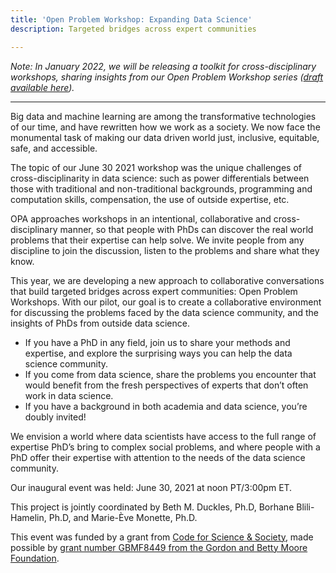 ```yaml
---
title: 'Open Problem Workshop: Expanding Data Science'
description: Targeted bridges across expert communities

---
```

_Note: In January 2022, we will be releasing a toolkit for cross-disciplinary workshops, sharing insights from our Open Problem Workshop series (_[_draft available here_](https://drive.google.com/file/d/1ANOTI4BuEUasBO2miTFqZq5FNy0lJyR3/view?usp=sharing)_)._

***

Big data and machine learning are among the transformative technologies of our time, and have rewritten how we work as a society. We now face the monumental task of making our data driven world just, inclusive, equitable, safe, and accessible.

The topic of our June 30 2021 workshop was the unique challenges of cross-disciplinarity in data science: such as power differentials between those with traditional and non-traditional backgrounds, programming and computation skills, compensation, the use of outside expertise, etc.

OPA approaches workshops in an intentional, collaborative and cross-disciplinary manner, so that people with PhDs can discover the real world problems that their expertise can help solve. We invite people from any discipline to join the discussion, listen to the problems and share what they know.

This year, we are developing a new approach to collaborative conversations that build targeted bridges across expert communities: Open Problem Workshops. With our pilot, our goal is to create a collaborative environment for discussing the problems faced by the data science community, and the insights of PhDs from outside data science.

* If you have a PhD in any field, join us to share your methods and expertise, and explore the surprising ways you can help the data science community.
* If you come from data science, share the problems you encounter that would benefit from the fresh perspectives of experts that don’t often work in data science.
* If you have a background in both academia and data science, you’re doubly invited!

We envision a world where data scientists have access to the full range of expertise PhD’s bring to complex social problems, and where people with a PhD offer their expertise with attention to the needs of the data science community.

Our inaugural event was held: June 30, 2021 at noon PT/3:00pm ET.

This project is jointly coordinated by Beth M. Duckles, Ph.D, Borhane Blili-Hamelin, Ph.D, and Marie-Ève Monette, Ph.D.

This event was funded by a grant from [Code for Science & Society,](https://codeforscience.org/) made possible by [grant number GBMF8449 from the Gordon and Betty Moore Foundation](https://doi.org/10.37807/GBMF8449).
